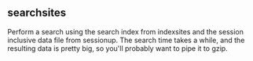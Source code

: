 searchsites
----------------

Perform a search using the search index from indexsites and the session inclusive data file from sessionup. The search time takes a while, and the resulting data is pretty big, so you'll probably want to pipe it to gzip.
